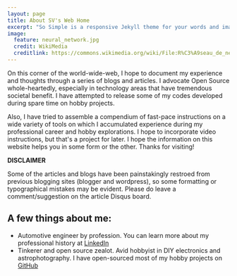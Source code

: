 ```yaml
---
layout: page
title: About SV's Web Home
excerpt: "So Simple is a responsive Jekyll theme for your words and images."
image:
  feature: neural_network.jpg
  credit: WikiMedia
  creditlink: https://commons.wikimedia.org/wiki/File:R%C3%A9seau_de_neurones.jpg
---
```


On this corner of the world-wide-web, I hope to document my experience and thoughts through a series of blogs and articles. I advocate Open Source whole-heartedly, especially in technology areas that have tremendous societal benefit. I have attempted to release some of my codes developed during spare time on hobby projects.

Also, I have tried to assemble a compendium of fast-pace instructions on a wide variety of tools on which I accumulated experience during my professional career and hobby explorations. I hope to incorporate video instructions, but that's a project for later. I hope the information on this website helps you in some form or the other. Thanks for visiting!

**DISCLAIMER**

Some of the articles and blogs have been painstakingly restroed from previous blogging sites (blogger and wordpress), so some formatting or typographical mistakes may be evident. Please do leave a comment/suggestion on the article Disqus board.

## A few things about me:

* Automotive engineer by profession. You can learn more about my professional history at [LinkedIn](https://linkedin.com/sampathvanimisetti)
* Tinkerer and open source zealot. Avid hobbyist in DIY electronics and astrophotography. I have open-sourced most of my hobby projects on [GitHub](https://github.com/svanimisetti)
